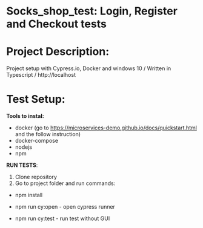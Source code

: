 # Socks_shop_test: Login, Register and Checkout tests


# Project Description:
Project setup with Cypress.io, Docker and windows 10
/ Written in Typescript
/ http://localhost

# Test Setup:

**Tools to instal:**
- docker (go to  https://microservices-demo.github.io/docs/quickstart.html and the follow instruction)
- docker-compose 
- nodejs
- npm

**RUN TESTS**:

1. Clone repository
2. Go to project folder and run commands:

  - npm install
  
  - npm run cy:open - open cypress runner
  
  - npm run cy:test - run test without GUI




